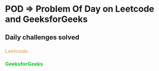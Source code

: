 <h1> POD => Problem Of Day on Leetcode and GeeksforGeeks </h1>
<h2> Daily challenges solved </h2>

<h3 style="color:burlywood"> Leetcode </h3>
<h3 style="color:rgb(0, 202, 30)"> GeeksforGeeks </h3>